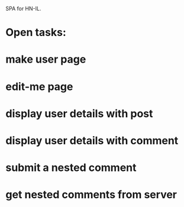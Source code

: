 SPA for HN-IL.

Open tasks:
===========

# make user page 
# edit-me page
# display user details with post
# display user details with comment 
# submit a nested comment 
# get nested comments from server 
